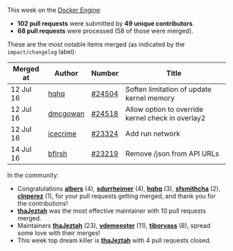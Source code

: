 This week on the [Docker Engine](https://github.com/docker/docker):

  - **102 pull requests** were submitted by **49 unique contributors**.
  - **68 pull requests** were processed (58 of those were merged).

These are the most notable items merged (as indicated by the `impact/changelog` label):

  Merged at | Author                                  | Number                                                 | Title
  ----------|-----------------------------------------|--------------------------------------------------------|--------------------------------------------------------------
  12 Jul 16 | [hqhq](https://github.com/hqhq) | [#24504](https://github.com/docker/docker/issues/24504) | Soften limitation of update kernel memory
  12 Jul 16 | [dmcgowan](https://github.com/dmcgowan) | [#24518](https://github.com/docker/docker/issues/24518) | Allow option to override kernel check in overlay2
  12 Jul 16 | [icecrime](https://github.com/icecrime) | [#23324](https://github.com/docker/docker/issues/23324) | Add run network
  14 Jul 16 | [bfirsh](https://github.com/bfirsh) | [#23219](https://github.com/docker/docker/issues/23219) | Remove /json from API URLs

In the community:

  - Congratulations **[albers](https://github.com/albers)** (4), **[sdurrheimer](https://github.com/sdurrheimer)** (4), **[hqhq](https://github.com/hqhq)** (3), **[sfsmithcha](https://github.com/sfsmithcha)** (2), **[clnperez](https://github.com/clnperez)** (1), for your pull requests getting merged, and thank you for the contributions!
  - **[thaJeztah](https://github.com/thaJeztah)** was the most effective maintainer with 10 pull requests merged.
  - Maintainers **[thaJeztah](https://github.com/thaJeztah)** (23), **[vdemeester](https://github.com/vdemeester)** (11), **[tiborvass](https://github.com/tiborvass)** (8), spread some love with their merges!
  - This week top dream killer is **[thaJeztah](https://github.com/thaJeztah)** with 4 pull requests closed.
